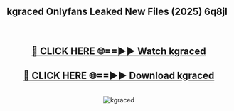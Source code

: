 <h2>kgraced Onlyfans Leaked New Files (2025) 6q8jl</h2>
<br>
<div align="center">
<h2><a href="https://mediafiles.top/kgraced&ref=git" rel="nofollow">🔴 CLICK HERE 🌐==►► Watch kgraced</a></h2>
<h2><a href="https://mediafiles.top/kgraced&ref=git" rel="nofollow">🔴 CLICK HERE 🌐==►► Download kgraced</a></h2>
<br>
<a href="https://mediafiles.top/kgraced&ref=git" rel="nofollow" data-target="animated-image.originalLink"><img src="https://i.ibb.co.com/xMMVF88/686577567.gif" alt="kgraced" style="max-width: 100%; display: inline-block;" data-target="animated-image.originalImage"></a>
</div>
<br>
<br>
